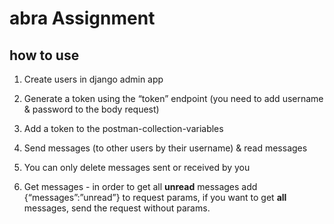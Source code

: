 # abra Assignment

## how to use

1. Create users in django admin app


2. Generate a token using the “token” endpoint 
(you need to add username & password to the body request)


3. Add a token to the postman-collection-variables


4. Send messages (to other users by their username) & read messages


5. You can only delete messages sent or received by you


6. Get messages - in order to get all **unread** messages add 
{“messages”:”unread”} to request params, if you want to 
get **all** messages, send the request without params.
